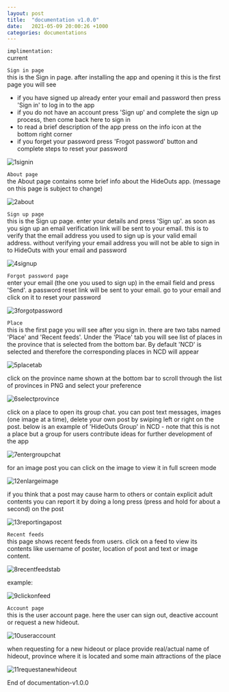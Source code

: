 ```yaml
---
layout: post
title:  "documentation v1.0.0"
date:   2021-05-09 20:00:26 +1000
categories: documentations
---
```


`implimentation:`
<br>
current

`Sign in page`
<br>
this is the Sign in page. after installing the app and opening it this is the first page you will see
- if you have signed up already enter your email and password then press 'Sign in' to log in to the app
- if you do not have an account press 'Sign up' and complete the sign up process, then come back here to sign in
- to read a brief description of the app press on the info icon at the bottom right corner
- if you forget your password press 'Frogot password' button and complete steps to reset your password

![1signin](https://user-images.githubusercontent.com/55944034/117792047-4654e100-b28e-11eb-9873-90ec3ef9a9c1.png)



`About page`
<br>
the About page contains some brief info about the HideOuts app. (message on this page is subject to change)

![2about](https://user-images.githubusercontent.com/55944034/117792280-7d2af700-b28e-11eb-9ec7-2aff8fdc29af.png)

`Sign up page`
<br>
this is the Sign up page. enter your details and press 'Sign up'. as soon as you sign up an email verification link will be sent to your email. this is to verify that the email address you used to sign up is your valid email address. without verifying your email address you will not be able to sign in to HideOuts with your email and password

![4signup](https://user-images.githubusercontent.com/55944034/117792314-83b96e80-b28e-11eb-833e-5093b58abc00.png)

`Forgot password page`
<br>
enter your email (the one you used to sign up) in the email field and press 'Send'. a password reset link will be sent to your email. go to your email and click on it to reset your password

![3forgotpassword](https://user-images.githubusercontent.com/55944034/117792353-8ae07c80-b28e-11eb-9308-9e3ac7842411.png)

`Place`
<br>
this is the first page you will see after you sign in. there are two tabs named 'Place' and 'Recent feeds'. Under the 'Place' tab you will see list of places in the province that is selected from the bottom bar. By default 'NCD' is selected and therefore the corresponding places in NCD will appear

![5placetab](https://user-images.githubusercontent.com/55944034/117792393-959b1180-b28e-11eb-91d1-63e5b7b8fcbe.png)

click on the province name shown at the bottom bar to scroll through the list of provinces in PNG and select your preference

![6selectprovince](https://user-images.githubusercontent.com/55944034/117792425-9df34c80-b28e-11eb-9266-03af28c6b46a.png)

click on a place to open its group chat. you can post text messages, images (one image at a time), delete your own post by swiping left or right on the post. below is an example of 'HideOuts Group' in NCD - note that this is not a place but a group for users contribute ideas for further development of the app

![7entergroupchat](https://user-images.githubusercontent.com/55944034/117792501-aea3c280-b28e-11eb-8a24-6bc27acf6be1.png)

for an image post you can click on the image to view it in full screen mode

![12enlargeimage](https://user-images.githubusercontent.com/55944034/117792538-b7949400-b28e-11eb-8a38-9bb7bfd967ff.png)

if you think that a post may cause harm to others or contain explicit adult contents you can report it by doing a long press (press and hold for about a second) on the post

![13reportingapost](https://user-images.githubusercontent.com/55944034/117792600-c5e2b000-b28e-11eb-9ad6-3f78f5e05b83.png)

`Recent feeds`
<br>
this page shows recent feeds from users. click on a feed to view its contents like username of poster, location of post and text or image content.

![8recentfeedstab](https://user-images.githubusercontent.com/55944034/117792623-cc712780-b28e-11eb-9921-1c4fc9ce786e.png)

example:

![9clickonfeed](https://user-images.githubusercontent.com/55944034/117792647-d2670880-b28e-11eb-807f-0f0d1789ea07.png)

`Account page`
<br>
this is the user account page. here the user can sign out, deactive account or request a new hideout.

![10useraccount](https://user-images.githubusercontent.com/55944034/117792676-da26ad00-b28e-11eb-97d1-66c48371e4c9.png)

when requesting for a new hideout or place provide real/actual name of hideout, province where it is located and some main attractions of the place

![11requestanewhideout](https://user-images.githubusercontent.com/55944034/117792694-de52ca80-b28e-11eb-9181-971fd689943a.png)




End of documentation-v1.0.0

